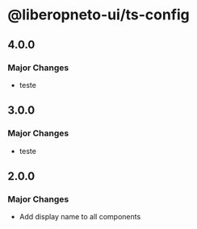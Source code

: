 # @liberopneto-ui/ts-config

## 4.0.0

### Major Changes

- teste

## 3.0.0

### Major Changes

- teste

## 2.0.0

### Major Changes

- Add display name to all components
